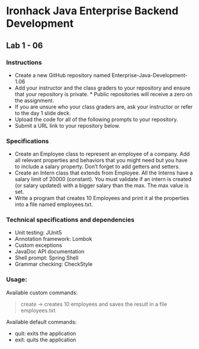 # Ironhack Java Enterprise Backend Development
## Lab 1 - 06

### Instructions

* Create a new GitHub repository named Enterprise-Java-Development-1.06
* Add your instructor and the class graders to your repository and ensure that your repository is private. * Public repositories will receive a zero on the assignment.
* If you are unsure who your class graders are, ask your instructor or refer to the day 1 slide deck.
* Upload the code for all of the following prompts to your repository.
* Submit a URL link to your repository below.
  

### Specifications

* Create an Employee class to represent an employee of a company. Add all relevant properties and behaviors that you might need but you have to include a salary property. Don’t forget to add getters and setters.
* Create an Intern class that extends from Employee. All the Interns have a salary limit of 20000 (constant). You must validate if an intern is created (or salary updated) with a bigger salary than the max. The max value is set.
* Write a program that creates 10 Employees and print it al the properties into a file named employees.txt.


### Technical specifications and dependencies

* Unit testing: JUnit5
* Annotation framework: Lombok
* Custom exceptions
* JavaDoc API documentation
* Shell prompt: Spring Shell
* Grammar checking: CheckStyle

### Usage:

Available custom commands:
> create -> creates 10 employees and saves the result in a file employees.txt

Available default commands:
* quit: exits the application
* exit: quits the application